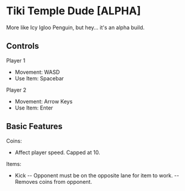 # Tiki Temple Dude [ALPHA]

More like Icy Igloo Penguin, but hey... it's an alpha build.

## Controls

Player 1
 - Movement: WASD
 - Use Item: Spacebar

Player 2
 - Movement: Arrow Keys
 - Use Item: Enter

## Basic Features

Coins:
 - Affect player speed. Capped at 10.

Items:
 - Kick
 -- Opponent must be on the opposite lane for item to work.
 -- Removes coins from opponent.
